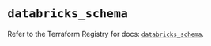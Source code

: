 # `databricks_schema`

Refer to the Terraform Registry for docs: [`databricks_schema`](https://registry.terraform.io/providers/databricks/databricks/1.94.0/docs/resources/schema).
